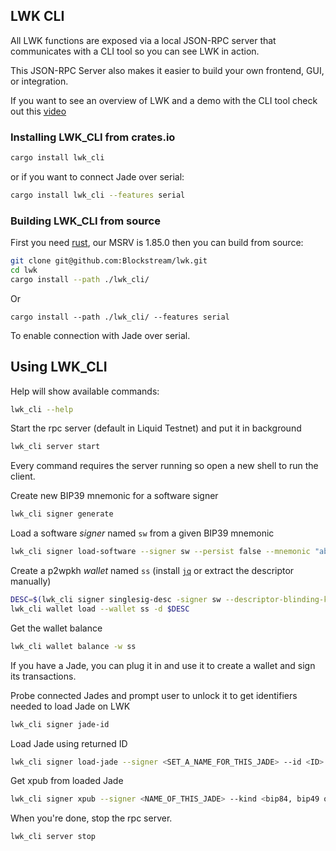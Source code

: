 ## LWK CLI

All LWK functions are exposed via a local JSON-RPC server that communicates with a CLI tool so you can see LWK in action.

This JSON-RPC Server also makes it easier to build your own frontend, GUI, or integration.

If you want to see an overview of LWK and a demo with the CLI tool check out this [video](https://community.liquid.net/c/videos/demo-liquid-wallet-kit-lwk)

### Installing LWK_CLI from crates.io

```sh
cargo install lwk_cli
```
or if you want to connect Jade over serial:

```sh
cargo install lwk_cli --features serial
```

### Building LWK_CLI from source

First you need [rust](https://www.rust-lang.org/tools/install), our MSRV is 1.85.0
then you can build from source:

```sh
git clone git@github.com:Blockstream/lwk.git
cd lwk
cargo install --path ./lwk_cli/
```

Or
```
cargo install --path ./lwk_cli/ --features serial
```
To enable connection with Jade over serial.

## Using LWK_CLI

Help will show available commands:

```sh
lwk_cli --help
```

Start the rpc server (default in Liquid Testnet)
and put it in background
```sh
lwk_cli server start
```
Every command requires the server running so open a new shell to run the client.

Create new BIP39 mnemonic for a software signer
```sh
lwk_cli signer generate
```
Load a software *signer* named `sw` from a given BIP39 mnemonic
```sh
lwk_cli signer load-software --signer sw --persist false --mnemonic "abandon abandon abandon abandon abandon abandon abandon abandon abandon abandon abandon about"
```

Create a p2wpkh *wallet* named `ss` (install [`jq`](https://github.com/jqlang/jq) or extract the descriptor manually)
```sh
DESC=$(lwk_cli signer singlesig-desc -signer sw --descriptor-blinding-key slip77 --kind wpkh | jq -r .descriptor)
lwk_cli wallet load --wallet ss -d $DESC
```

Get the wallet balance
```sh
lwk_cli wallet balance -w ss
```
If you have a Jade, you can plug it in and use it to create a
wallet and sign its transactions.

Probe connected Jades and prompt user to unlock it to get identifiers needed to load Jade on LWK

```sh
lwk_cli signer jade-id
```
Load Jade using returned ID

```sh
lwk_cli signer load-jade --signer <SET_A_NAME_FOR_THIS_JADE> --id <ID>
```
Get xpub from loaded Jade

```sh
lwk_cli signer xpub --signer <NAME_OF_THIS_JADE> --kind <bip84, bip49 or bip87>
```

When you're done, stop the rpc server.
```sh
lwk_cli server stop
```
